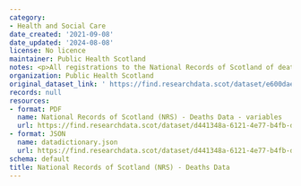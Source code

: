 ```yaml
---
category:
- Health and Social Care
date_created: '2021-09-08'
date_updated: '2024-08-08'
license: No licence
maintainer: Public Health Scotland
notes: <p>All registrations to the National Records of Scotland of deaths</p>
organization: Public Health Scotland
original_dataset_link: ' https://find.researchdata.scot/dataset/e600dae2-a83c-4b7a-8d23-af4ac31ca374'
records: null
resources:
- format: PDF
  name: National Records of Scotland (NRS) - Deaths Data - variables
  url: https://find.researchdata.scot/dataset/d441348a-6121-4e77-b4fb-d14966dc7a3e/resource/bcdf70d8-419d-4b25-852e-8730a9d4e85b/download/national-records-of-scotland-nrs-deaths-data-variables.pdf
- format: JSON
  name: datadictionary.json
  url: https://find.researchdata.scot/dataset/d441348a-6121-4e77-b4fb-d14966dc7a3e/resource/e600dae2-a83c-4b7a-8d23-af4ac31ca374/download/datadictionary.json
schema: default
title: National Records of Scotland (NRS) - Deaths Data
---
```

